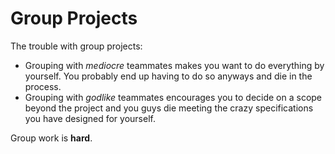 Group Projects
==

The trouble with group projects:

- Grouping with *mediocre* teammates makes you want to do everything by yourself. You probably end up having to do so anyways and die in the process.
- Grouping with *godlike* teammates encourages you to decide on a scope beyond the project and you guys die meeting the crazy specifications you have designed for yourself.

Group work is **hard**.